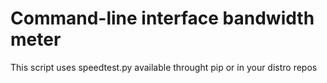 # Command-line interface bandwidth meter

This script uses speedtest.py available throught pip or in your distro repos

